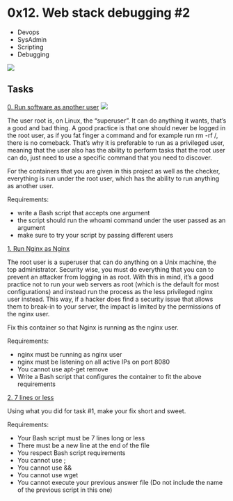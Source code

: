 # 0x12. Web stack debugging #2
+ Devops
+ SysAdmin
+ Scripting
+ Debugging
<img src="https://s3.amazonaws.com/intranet-projects-files/holbertonschool-sysadmin_devops/287/99littlebugsinthecode-holberton.jpg"/>


## Tasks

[0. Run software as another user](0-iamsomeoneelse)
<img src="https://s3.amazonaws.com/alx-intranet.hbtn.io/uploads/medias/2020/9/eaeff07a715ff880b1ceb8e863a1d141a74a7f85.png?X-Amz-Algorithm=AWS4-HMAC-SHA256&X-Amz-Credential=AKIARDDGGGOUSBVO6H7D%2F20240212%2Fus-east-1%2Fs3%2Faws4_request&X-Amz-Date=20240212T222955Z&X-Amz-Expires=86400&X-Amz-SignedHeaders=host&X-Amz-Signature=ecc7aa9411dd8a96d1d0cd6dfdeefcc329577aec9baf9e18828928b72d4eb5b8"/>

The user root is, on Linux, the “superuser”. It can do anything it wants, that’s a good and bad thing. A good practice is that one should never be logged in the root user, as if you fat finger a command and for example run rm -rf /, there is no comeback. That’s why it is preferable to run as a privileged user, meaning that the user also has the ability to perform tasks that the root user can do, just need to use a specific command that you need to discover.

For the containers that you are given in this project as well as the checker, everything is run under the root user, which has the ability to run anything as another user.

Requirements:
+ write a Bash script that accepts one argument
+ the script should run the whoami command under the user passed as an argument
+ make sure to try your script by passing different users

[1. Run Nginx as Nginx](1-run_nginx_as_nginx)

 The root user is a superuser that can do anything on a Unix machine, the top administrator. Security wise, you must do everything that you can to prevent an attacker from logging in as root. With this in mind, it’s a good practice not to run your web servers as root (which is the default for most configurations) and instead run the process as the less privileged nginx user instead. This way, if a hacker does find a security issue that allows them to break-in to your server, the impact is limited by the permissions of the nginx user.

Fix this container so that Nginx is running as the nginx user.

Requirements:
+ nginx must be running as nginx user
+ nginx must be listening on all active IPs on port 8080
+ You cannot use apt-get remove
+ Write a Bash script that configures the container to fit the above requirements

[2. 7 lines or less](100-fix_in_7_lines_or_less)

 Using what you did for task #1, make your fix short and sweet.

Requirements:
+ Your Bash script must be 7 lines long or less
+ There must be a new line at the end of the file
+ You respect Bash script requirements
+ You cannot use ;
+ You cannot use &&
+ You cannot use wget
+ You cannot execute your previous answer file (Do not include the name of the previous script in this one)

